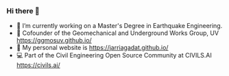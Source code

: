### Hi there 👋
- 🔭 I’m currently working on a Master's Degree in Earthquake Engineering.
- 🌱 Cofounder of the Geomechanical and Underground Works Group, UV https://ggmosuv.github.io/
- 📣 My personal website is https://jarriagadat.github.io/
- 💻 Part of the Civil Engineering Open Source Community at CIVILS.AI  https://civils.ai/


<!--

**jaatriana/jaatriana** is a ✨ _special_ ✨ repository because its `README.md` (this file) appears on your GitHub profile.

Here are some ideas to get you started:

- 🔭 I’m currently working on ...
- 🌱 I’m currently learning BIM
- 👯 I’m looking to collaborate on JetGrouting
-->
